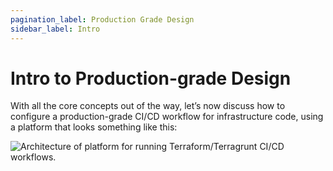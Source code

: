 ```yaml
---
pagination_label: Production Grade Design
sidebar_label: Intro
---
```


# Intro to Production-grade Design

With all the core concepts out of the way, let’s now discuss how to configure a production-grade CI/CD workflow for
infrastructure code, using a platform that looks something like this:

![Architecture of platform for running Terraform/Terragrunt CI/CD workflows.](/img/guides/build-it-yourself/pipelines/tftg-pipeline-architecture.png)


<!-- ##DOCS-SOURCER-START
{
  "sourcePlugin": "local-copier",
  "hash": "85dfc1646a1dc0b0f306a424397fcb8f"
}
##DOCS-SOURCER-END -->
